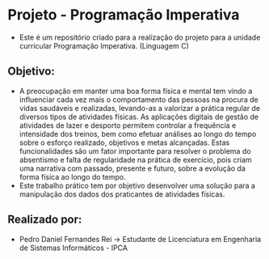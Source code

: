 # Projeto - Programação Imperativa

- Este é um repositório criado para a realização  do projeto para a unidade curricular Programação Imperativa. (Linguagem C)


## Objetivo:

- A preocupação em manter uma boa forma física e mental tem vindo a influenciar cada vez mais o comportamento das pessoas na procura de vidas saudáveis e realizadas, levando-as a valorizar a prática regular de diversos tipos de atividades físicas. As aplicações digitais de gestão de atividades de lazer e desporto permitem controlar a frequência e intensidade dos treinos, bem como efetuar análises ao longo do tempo sobre o esforço realizado, objetivos e metas alcançadas. Estas funcionalidades são um fator importante para resolver o problema do absentismo e falta de regularidade na prática de exercício, pois criam uma narrativa com passado, presente e futuro, sobre a evolução da forma física ao longo do tempo.
- Este trabalho prático tem por objetivo desenvolver uma solução para a manipulação dos dados dos praticantes de atividades físicas.


## Realizado por:
- Pedro Daniel Fernandes Rei -> Estudante de Licenciatura em Engenharia de Sistemas Informáticos - IPCA
